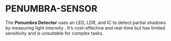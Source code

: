 # PENUMBRA-SENSOR
The **Penumbra Detector** uses an LED, LDR, and IC to detect partial shadows by measuring light intensity . It’s cost-effective and real-time but has limited sensitivity and is unsuitable for complex tasks.
